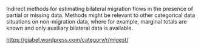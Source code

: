 Indirect methods for estimating bilateral migration flows in the presence of partial or missing data. Methods might be relevant to other categorical data situations on non-migration data, where for example, marginal totals are known and only auxiliary bilateral data is available.


https://gjabel.wordpress.com/category/r/migest/
